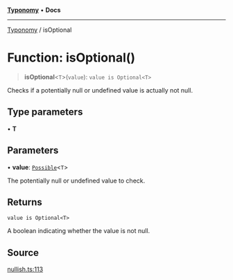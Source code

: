 [**Typonomy**](../README.md) • **Docs**

***

[Typonomy](../globals.md) / isOptional

# Function: isOptional()

> **isOptional**\<`T`\>(`value`): `value is Optional<T>`

Checks if a potentially null or undefined value is actually not null.

## Type parameters

• **T**

## Parameters

• **value**: [`Possible`](../type-aliases/Possible.md)\<`T`\>

The potentially null or undefined value to check.

## Returns

`value is Optional<T>`

A boolean indicating whether the value is not null.

## Source

[nullish.ts:113](https://github.com/softcraft-development/typonomy/blob/16e8ada4ce77ce01fea3d62ce7f81f8090c6d1b6/src/nullish.ts#L113)
